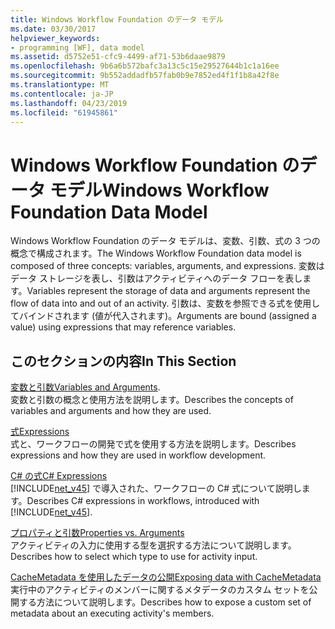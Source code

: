 ```yaml
---
title: Windows Workflow Foundation のデータ モデル
ms.date: 03/30/2017
helpviewer_keywords:
- programming [WF], data model
ms.assetid: d5752e51-cfc9-4499-af71-53b6daae9879
ms.openlocfilehash: 9b6a6b572bafc3a13c5c15e29527644b1c1a16ee
ms.sourcegitcommit: 9b552addadfb57fab0b9e7852ed4f1f1b8a42f8e
ms.translationtype: MT
ms.contentlocale: ja-JP
ms.lasthandoff: 04/23/2019
ms.locfileid: "61945861"
---
```

# <a name="windows-workflow-foundation-data-model"></a><span data-ttu-id="e7e8d-102">Windows Workflow Foundation のデータ モデル</span><span class="sxs-lookup"><span data-stu-id="e7e8d-102">Windows Workflow Foundation Data Model</span></span>
<span data-ttu-id="e7e8d-103">Windows Workflow Foundation のデータ モデルは、変数、引数、式の 3 つの概念で構成されます。</span><span class="sxs-lookup"><span data-stu-id="e7e8d-103">The Windows Workflow Foundation data model is composed of three concepts: variables, arguments, and expressions.</span></span> <span data-ttu-id="e7e8d-104">変数はデータ ストレージを表し、引数はアクティビティへのデータ フローを表します。</span><span class="sxs-lookup"><span data-stu-id="e7e8d-104">Variables represent the storage of data and arguments represent the flow of data into and out of an activity.</span></span> <span data-ttu-id="e7e8d-105">引数は、変数を参照できる式を使用してバインドされます (値が代入されます)。</span><span class="sxs-lookup"><span data-stu-id="e7e8d-105">Arguments are bound (assigned a value) using expressions that may reference variables.</span></span>  
  
## <a name="in-this-section"></a><span data-ttu-id="e7e8d-106">このセクションの内容</span><span class="sxs-lookup"><span data-stu-id="e7e8d-106">In This Section</span></span>  
 <span data-ttu-id="e7e8d-107">[変数と引数](variables-and-arguments.md)</span><span class="sxs-lookup"><span data-stu-id="e7e8d-107">[Variables and Arguments](variables-and-arguments.md).</span></span>  
 <span data-ttu-id="e7e8d-108">変数と引数の概念と使用方法を説明します。</span><span class="sxs-lookup"><span data-stu-id="e7e8d-108">Describes the concepts of variables and arguments and how they are used.</span></span>  
  
 [<span data-ttu-id="e7e8d-109">式</span><span class="sxs-lookup"><span data-stu-id="e7e8d-109">Expressions</span></span>](expressions.md)  
 <span data-ttu-id="e7e8d-110">式と、ワークフローの開発で式を使用する方法を説明します。</span><span class="sxs-lookup"><span data-stu-id="e7e8d-110">Describes expressions and how they are used in workflow development.</span></span>  
  
 [<span data-ttu-id="e7e8d-111">C# の式</span><span class="sxs-lookup"><span data-stu-id="e7e8d-111">C# Expressions</span></span>](csharp-expressions.md)  
 <span data-ttu-id="e7e8d-112">
  [!INCLUDE[net_v45](../../../includes/net-v45-md.md)] で導入された、ワークフローの C# 式について説明します。</span><span class="sxs-lookup"><span data-stu-id="e7e8d-112">Describes C# expressions in workflows, introduced with [!INCLUDE[net_v45](../../../includes/net-v45-md.md)].</span></span>  
  
 [<span data-ttu-id="e7e8d-113">プロパティと引数</span><span class="sxs-lookup"><span data-stu-id="e7e8d-113">Properties vs. Arguments</span></span>](properties-vs-arguments.md)  
 <span data-ttu-id="e7e8d-114">アクティビティの入力に使用する型を選択する方法について説明します。</span><span class="sxs-lookup"><span data-stu-id="e7e8d-114">Describes how to select which type to use for activity input.</span></span>  
  
 [<span data-ttu-id="e7e8d-115">CacheMetadata を使用したデータの公開</span><span class="sxs-lookup"><span data-stu-id="e7e8d-115">Exposing data with CacheMetadata</span></span>](exposing-data-with-cachemetadata.md)  
 <span data-ttu-id="e7e8d-116">実行中のアクティビティのメンバーに関するメタデータのカスタム セットを公開する方法について説明します。</span><span class="sxs-lookup"><span data-stu-id="e7e8d-116">Describes how to expose a custom set of metadata about an executing activity's members.</span></span>
